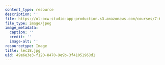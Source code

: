 ```yaml
---
content_type: resource
description: ''
file: https://ol-ocw-studio-app-production.s3.amazonaws.com/courses/7-014-introductory-biology-spring-2005/49e6e3e3f12084709e9b3f41051968d1_lec18.jpg
file_type: image/jpeg
image_metadata:
  caption: ''
  credit: ''
  image-alt: ''
resourcetype: Image
title: lec18.jpg
uid: 49e6e3e3-f120-8470-9e9b-3f41051968d1
---
```

